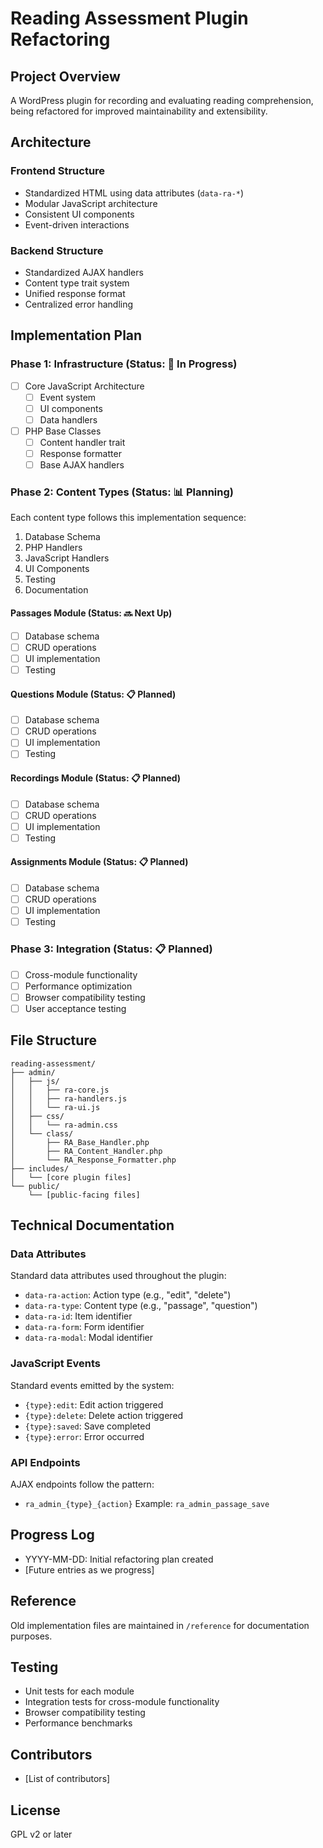 # Reading Assessment Plugin Refactoring

## Project Overview

A WordPress plugin for recording and evaluating reading comprehension, being refactored for improved maintainability and extensibility.

## Architecture

### Frontend Structure

- Standardized HTML using data attributes (`data-ra-*`)
- Modular JavaScript architecture
- Consistent UI components
- Event-driven interactions

### Backend Structure

- Standardized AJAX handlers
- Content type trait system
- Unified response format
- Centralized error handling

## Implementation Plan

### Phase 1: Infrastructure (Status: 🔄 In Progress)

- [ ] Core JavaScript Architecture
  - [ ] Event system
  - [ ] UI components
  - [ ] Data handlers
- [ ] PHP Base Classes
  - [ ] Content handler trait
  - [ ] Response formatter
  - [ ] Base AJAX handlers

### Phase 2: Content Types (Status: 📊 Planning)

Each content type follows this implementation sequence:

1. Database Schema
2. PHP Handlers
3. JavaScript Handlers
4. UI Components
5. Testing
6. Documentation

#### Passages Module (Status: 🔜 Next Up)

- [ ] Database schema
- [ ] CRUD operations
- [ ] UI implementation
- [ ] Testing

#### Questions Module (Status: 📋 Planned)

- [ ] Database schema
- [ ] CRUD operations
- [ ] UI implementation
- [ ] Testing

#### Recordings Module (Status: 📋 Planned)

- [ ] Database schema
- [ ] CRUD operations
- [ ] UI implementation
- [ ] Testing

#### Assignments Module (Status: 📋 Planned)

- [ ] Database schema
- [ ] CRUD operations
- [ ] UI implementation
- [ ] Testing

### Phase 3: Integration (Status: 📋 Planned)

- [ ] Cross-module functionality
- [ ] Performance optimization
- [ ] Browser compatibility testing
- [ ] User acceptance testing

## File Structure

```
reading-assessment/
├── admin/
│   ├── js/
│   │   ├── ra-core.js
│   │   ├── ra-handlers.js
│   │   └── ra-ui.js
│   ├── css/
│   │   └── ra-admin.css
│   └── class/
│       ├── RA_Base_Handler.php
│       ├── RA_Content_Handler.php
│       └── RA_Response_Formatter.php
├── includes/
│   └── [core plugin files]
└── public/
    └── [public-facing files]
```

## Technical Documentation

### Data Attributes

Standard data attributes used throughout the plugin:

- `data-ra-action`: Action type (e.g., "edit", "delete")
- `data-ra-type`: Content type (e.g., "passage", "question")
- `data-ra-id`: Item identifier
- `data-ra-form`: Form identifier
- `data-ra-modal`: Modal identifier

### JavaScript Events

Standard events emitted by the system:

- `{type}:edit`: Edit action triggered
- `{type}:delete`: Delete action triggered
- `{type}:saved`: Save completed
- `{type}:error`: Error occurred

### API Endpoints

AJAX endpoints follow the pattern:

- `ra_admin_{type}_{action}`
  Example: `ra_admin_passage_save`

## Progress Log

- YYYY-MM-DD: Initial refactoring plan created
- [Future entries as we progress]

## Reference

Old implementation files are maintained in `/reference` for documentation purposes.

## Testing

- Unit tests for each module
- Integration tests for cross-module functionality
- Browser compatibility testing
- Performance benchmarks

## Contributors

- [List of contributors]

## License

GPL v2 or later

